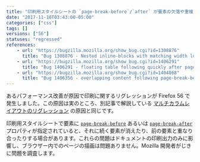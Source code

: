 ```yaml
---
title: "印刷用スタイルシートの `page-break-before`/`after` が要素の欠落や重複につながる場合があります"
date: "2017-11-10T03:43:00-05:00"
categories: ["css"]
tags: []
versions: ["56"]
statuses: "regressed"
references:
    - url: "https://bugzilla.mozilla.org/show_bug.cgi?id=1308876"
      title: "Bug 1308876 - Nested inline-blocks with matching width locks up browser due to O(2^depth) reflow performance"
    - url: "https://bugzilla.mozilla.org/show_bug.cgi?id=1406291"
      title: "Bug 1406291 - floating table following quickly after page-break-after style is not printed"
    - url: "https://bugzilla.mozilla.org/show_bug.cgi?id=1404868"
      title: "Bug 1406356 - overlapping content following page-break-before in Firefox 56"
---
```

あるパフォーマンス改善が原因で印刷に関するリグレッションが Firefox 56 で発生しました。この原因は実のところ、別記事で解説している [マルチカラムレイアウトのリグレッション](https://www.fxsitecompat.com/ja/docs/2017/certain-multi-column-layouts-may-balance-unevenly-or-lack-elements-randomly/) の原因と同じです。

印刷用スタイルシートで要素に [`page-break-before`](https://developer.mozilla.org/docs/Web/CSS/page-break-before) あるいは [`page-break-after`](https://developer.mozilla.org/docs/Web/CSS/page-break-after) プロパティが指定されていると、それに続く要素が消えたり、前の要素と重なり合ったりする場合があります。これらの問題はドキュメントの印刷出力のみに影響し、ブラウザー内でのページの描画は問題ありません。Mozilla 開発者がじきに問題を調査します。

